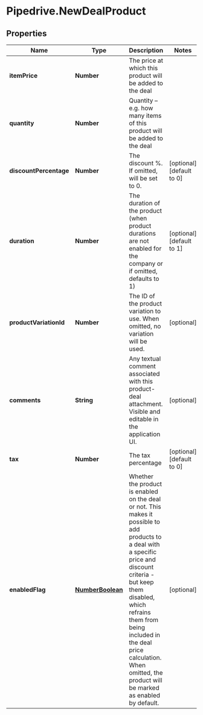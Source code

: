 # Pipedrive.NewDealProduct

## Properties

Name | Type | Description | Notes
------------ | ------------- | ------------- | -------------
**itemPrice** | **Number** | The price at which this product will be added to the deal | 
**quantity** | **Number** | Quantity – e.g. how many items of this product will be added to the deal | 
**discountPercentage** | **Number** | The discount %. If omitted, will be set to 0. | [optional] [default to 0]
**duration** | **Number** | The duration of the product (when product durations are not enabled for the company or if omitted, defaults to 1) | [optional] [default to 1]
**productVariationId** | **Number** | The ID of the product variation to use. When omitted, no variation will be used. | [optional] 
**comments** | **String** | Any textual comment associated with this product-deal attachment. Visible and editable in the application UI. | [optional] 
**tax** | **Number** | The tax percentage | [optional] [default to 0]
**enabledFlag** | [**NumberBoolean**](NumberBoolean.md) | Whether the product is enabled on the deal or not. This makes it possible to add products to a deal with a specific price and discount criteria - but keep them disabled, which refrains them from being included in the deal price calculation. When omitted, the product will be marked as enabled by default. | [optional] 


